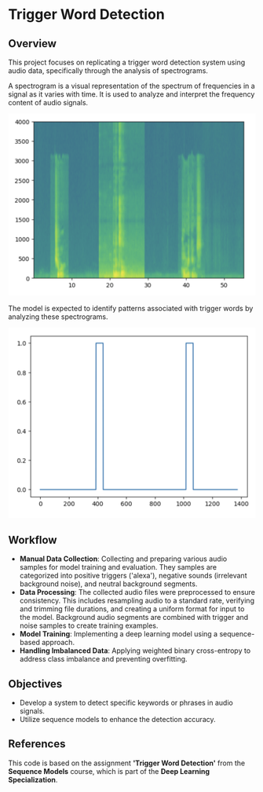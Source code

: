 # Trigger Word Detection

## Overview

This project focuses on replicating a trigger word detection system using audio data, specifically through the analysis of spectrograms.

A spectrogram is a visual representation of the spectrum of frequencies in a signal as it varies with time. It is used to analyze and interpret the frequency content of audio signals.

![Prediction Example](images/spectrogram.png)

The model is expected to identify patterns associated with trigger words by analyzing these spectrograms.

![Prediction Example](images/label.png)

## Workflow

- **Manual Data Collection**: Collecting and preparing various audio samples for model training and evaluation. They samples are categorized into positive triggers ('alexa'), negative sounds (irrelevant background noise), and neutral background segments.
- **Data Processing**: The collected audio files were preprocessed to ensure consistency. This includes resampling audio to a standard rate, verifying and trimming file durations, and creating a uniform format for input to the model. Background audio segments are combined with trigger and noise samples to create training examples.
- **Model Training**: Implementing a deep learning model using a sequence-based approach.
- **Handling Imbalanced Data**: Applying weighted binary cross-entropy to address class imbalance and preventing overfitting.

## Objectives

- Develop a system to detect specific keywords or phrases in audio signals.
- Utilize sequence models to enhance the detection accuracy.

## References

This code is based on the assignment **'Trigger Word Detection'** from the **Sequence Models** course, which is part of the **Deep Learning Specialization**.
